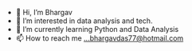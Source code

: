 - 👋 Hi, I’m Bhargav
- 👀 I’m interested in data analysis and tech.
- 🌱 I’m currently learning Python and Data Analysis
- 📫 How to reach me ...bhargavdas77@hotmail.com

<!---
bhargavdas-io/bhargavdas-io is a ✨ special ✨ repository because its `README.md` (this file) appears on your GitHub profile.
You can click the Preview link to take a look at your changes.
--->
